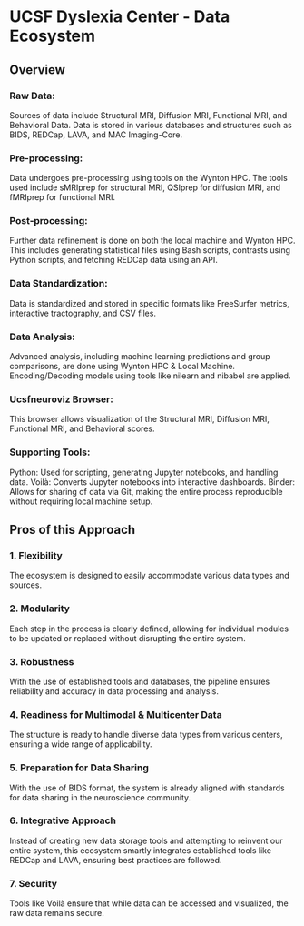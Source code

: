 # UCSF Dyslexia Center - Data Ecosystem

## Overview

### Raw Data:

Sources of data include Structural MRI, Diffusion MRI, Functional MRI, and Behavioral Data.
Data is stored in various databases and structures such as BIDS, REDCap, LAVA, and MAC Imaging-Core.

### Pre-processing:

Data undergoes pre-processing using tools on the Wynton HPC. The tools used include sMRIprep for structural MRI, QSIprep for diffusion MRI, and fMRIprep for functional MRI.

### Post-processing:

Further data refinement is done on both the local machine and Wynton HPC. This includes generating statistical files using Bash scripts, contrasts using Python scripts, and fetching REDCap data using an API.

### Data Standardization:

Data is standardized and stored in specific formats like FreeSurfer metrics, interactive tractography, and CSV files.

### Data Analysis:

Advanced analysis, including machine learning predictions and group comparisons, are done using Wynton HPC & Local Machine.
Encoding/Decoding models using tools like nilearn and nibabel are applied.

### Ucsfneuroviz Browser:

This browser allows visualization of the Structural MRI, Diffusion MRI, Functional MRI, and Behavioral scores.

### Supporting Tools:

Python: Used for scripting, generating Jupyter notebooks, and handling data.
Voilà: Converts Jupyter notebooks into interactive dashboards.
Binder: Allows for sharing of data via Git, making the entire process reproducible without requiring local machine setup.

## Pros of this Approach

### 1. Flexibility
The ecosystem is designed to easily accommodate various data types and sources.

### 2. Modularity
Each step in the process is clearly defined, allowing for individual modules to be updated or replaced without disrupting the entire system.

### 3. Robustness
With the use of established tools and databases, the pipeline ensures reliability and accuracy in data processing and analysis.

### 4. Readiness for Multimodal & Multicenter Data
The structure is ready to handle diverse data types from various centers, ensuring a wide range of applicability.

### 5. Preparation for Data Sharing
With the use of BIDS format, the system is already aligned with standards for data sharing in the neuroscience community.

### 6. Integrative Approach
Instead of creating new data storage tools and attempting to reinvent our entire system, this ecosystem smartly integrates established tools like REDCap and LAVA, ensuring best practices are followed.

### 7. Security
Tools like Voilà ensure that while data can be accessed and visualized, the raw data remains secure.
